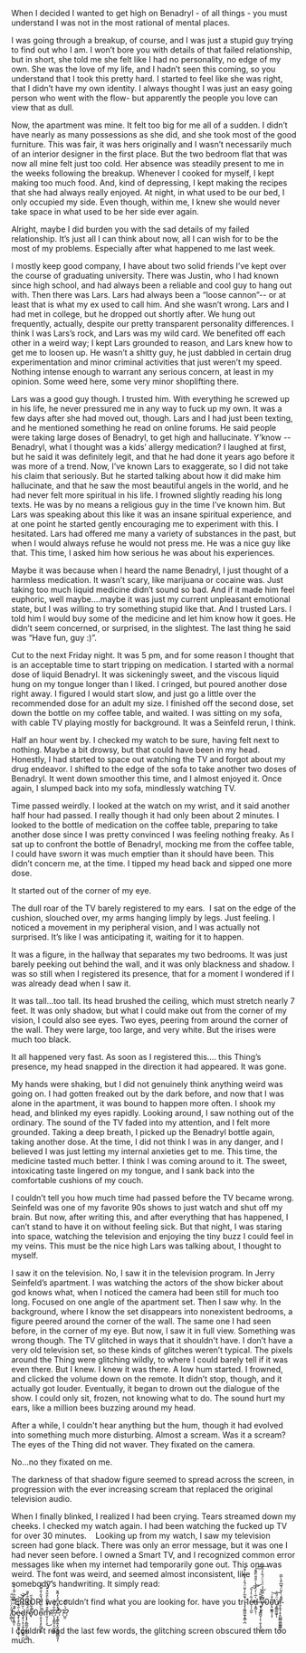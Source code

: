 When I decided I wanted to get high on Benadryl - of all things - you must understand I was not in the most rational of mental places.


I was going through a breakup, of course, and I was just a stupid guy trying to find out who I am. I won’t bore you with details of that failed relationship, but in short, she told me she felt like I had no personality, no edge of my own. She was the love of my life, and I hadn’t seen this coming, so you understand that I took this pretty hard. I started to feel like she was right, that I didn’t have my own identity. I always thought I was just an easy going person who went with the flow- but apparently the people you love can view that as dull.


Now, the apartment was mine. It felt too big for me all of a sudden. I didn’t have nearly as many possessions as she did, and she took most of the good furniture. This was fair, it was hers originally and I wasn’t necessarily much of an interior designer in the first place. But the two bedroom flat that was now all mine felt just too cold. Her absence was steadily present to me in the weeks following the breakup. Whenever I cooked for myself, I kept making too much food. And, kind of depressing, I kept making the recipes that she had always really enjoyed. At night, in what used to be our bed, I only occupied my side. Even though, within me, I knew she would never take space in what used to be her side ever again.


Alright, maybe I did burden you with the sad details of my failed relationship. It’s just all I can think about now, all I can wish for to be the most of my problems. Especially after what happened to me last week.


I mostly keep good company, I have about two solid friends I’ve kept over the course of graduating university. There was Justin, who I had known since high school, and had always been a reliable and cool guy to hang out with. Then there was Lars. Lars had always been a “loose cannon”-- or at least that is what my ex used to call him. And she wasn’t wrong. Lars and I had met in college, but he dropped out shortly after. We hung out frequently, actually, despite our pretty transparent personality differences. I think I was Lars’s rock, and Lars was my wild card. We benefited off each other in a weird way; I kept Lars grounded to reason, and Lars knew how to get me to loosen up. He wasn’t a shitty guy, he just dabbled in certain drug experimentation and minor criminal activities that just weren’t my speed. Nothing intense enough to warrant any serious concern, at least in my opinion. Some weed here, some very minor shoplifting there.


Lars was a good guy though. I trusted him. With everything he screwed up in his life, he never pressured me in any way to fuck up my own. It was a few days after she had moved out, though. Lars and I had just been texting, and he mentioned something he read on online forums. He said people were taking large doses of Benadryl, to get high and hallucinate. Y’know -- Benadryl, what I thought was a kids’ allergy medication? I laughed at first, but he said it was definitely legit, and that he had done it years ago before it was more of a trend. Now, I’ve known Lars to exaggerate, so I did not take his claim that seriously. But he started talking about how it did make him hallucinate, and that he saw the most beautiful angels in the world, and he had never felt more spiritual in his life. I frowned slightly reading his long texts. He was by no means a religious guy in the time I’ve known him. But Lars was speaking about this like it was an insane spiritual experience, and at one point he started gently encouraging me to experiment with this. I hesitated. Lars had offered me many a variety of substances in the past, but when I would always refuse he would not press me. He was a nice guy like that. This time, I asked him how serious he was about his experiences. 


Maybe it was because when I heard the name Benadryl, I just thought of a harmless medication. It wasn’t scary, like marijuana or cocaine was. Just taking too much liquid medicine didn’t sound so bad. And if it made him feel euphoric, well maybe….maybe it was just my current unpleasant emotional state, but I was willing to try something stupid like that. And I trusted Lars. I told him I would buy some of the medicine and let him know how it goes. He didn’t seem concerned, or surprised, in the slightest. The last thing he said was “Have fun, guy :)”.


Cut to the next Friday night. It was 5 pm, and for some reason I thought that is an acceptable time to start tripping on medication. I started with a normal dose of liquid Benadryl. It was sickeningly sweet, and the viscous liquid hung on my tongue longer than I liked. I cringed, but poured another dose right away. I figured I would start slow, and just go a little over the recommended dose for an adult my size. I finished off the second dose, set down the bottle on my coffee table, and waited. I was sitting on my sofa, with cable TV playing mostly for background. It was a Seinfeld rerun, I think.


Half an hour went by. I checked my watch to be sure, having felt next to nothing. Maybe a bit drowsy, but that could have been in my head. Honestly, I had started to space out watching the TV and forgot about my drug endeavor. I shifted to the edge of the sofa to take another two doses of Benadryl. It went down smoother this time, and I almost enjoyed it. Once again, I slumped back into my sofa, mindlessly watching TV.


Time passed weirdly. I looked at the watch on my wrist, and it said another half hour had passed. I really though it had only been about 2 minutes. I looked to the bottle of medication on the coffee table, preparing to take another dose since I was pretty convinced I was feeling nothing freaky. As I sat up to confront the bottle of Benadryl, mocking me from the coffee table, I could have sworn it was much emptier than it should have been. This didn’t concern me, at the time. I tipped my head back and sipped one more dose.


It started out of the corner of my eye.


The dull roar of the TV barely registered to my ears.  I sat on the edge of the cushion, slouched over, my arms hanging limply by legs. Just feeling. I noticed a movement in my peripheral vision, and I was actually not surprised. It’s like I was anticipating it, waiting for it to happen.


It was a figure, in the hallway that separates my two bedrooms. It was just barely peeking out behind the wall, and it was only blackness and shadow. I was so still when I registered its presence, that for a moment I wondered if I was already dead when I saw it.


It was tall…too tall. Its head brushed the ceiling, which must stretch nearly 7 feet. It was only shadow, but what I could make out from the corner of my vision, I could also see eyes. Two eyes, peering from around the corner of the wall. They were large, too large, and very white. But the irises were much too black.


It all happened very fast. As soon as I registered this…. this Thing’s presence, my head snapped in the direction it had appeared. It was gone.


My hands were shaking, but I did not genuinely think anything weird was going on. I had gotten freaked out by the dark before, and now that I was alone in the apartment, it was bound to happen more often. I shook my head, and blinked my eyes rapidly. Looking around, I saw nothing out of the ordinary. The sound of the TV faded into my attention, and I felt more grounded. Taking a deep breath, I picked up the Benadryl bottle again, taking another dose. At the time, I did not think I was in any danger, and I believed I was just letting my internal anxieties get to me. This time, the medicine tasted much better. I think I was coming around to it. The sweet, intoxicating taste lingered on my tongue, and I sank back into the comfortable cushions of my couch.


I couldn’t tell you how much time had passed before the TV became wrong. Seinfeld was one of my favorite 90s shows to just watch and shut off my brain. But now, after writing this, and after everything that has happened, I can’t stand to have it on without feeling sick. But that night, I was staring into space, watching the television and enjoying the tiny buzz I could feel in my veins. This must be the nice high Lars was talking about, I thought to myself. 


I saw it on the television. No, I saw it in the television program. In Jerry Seinfeld’s apartment. I was watching the actors of the show bicker about god knows what, when I noticed the camera had been still for much too long. Focused on one angle of the apartment set. Then I saw why. In the background, where I know the set disappears into nonexistent bedrooms, a figure peered around the corner of the wall. The same one I had seen before, in the corner of my eye. But now, I saw it in full view. Something was wrong though. The TV glitched in ways that it shouldn't have. I don’t have a very old television set, so these kinds of glitches weren’t typical. The pixels around the Thing were glitching wildly, to where I could barely tell if it was even there. But I knew. I knew it was there. A low hum started. I frowned, and clicked the volume down on the remote. It didn’t stop, though, and it actually got louder. Eventually, it began to drown out the dialogue of the show. I could only sit, frozen, not knowing what to do. The sound hurt my ears, like a million bees buzzing around my head.


After a while, I couldn't hear anything but the hum, though it had evolved into something much more disturbing. Almost a scream. Was it a scream? The eyes of the Thing did not waver. They fixated on the camera. 


No…no they fixated on me.


The darkness of that shadow figure seemed to spread across the screen, in progression with the ever increasing scream that replaced the original television audio. 


When I finally blinked, I realized I had been crying. Tears streamed down my cheeks. I checked my watch again. I had been watching the fucked up TV for over 30 minutes.    Looking up from my watch, I saw my television screen had gone black. There was only an error message, but it was one I had never seen before. I owned a Smart TV, and I recognized common error messages like when my internet had temporarily gone out. This one was weird. The font was weird, and seemed almost inconsistent, like somebody’s handwriting. It simply read:


“ERROR! we couldn’t find what you are looking for. have you tri̴̡̧̼̳͖̰̞͓̳̣̪͒̅̀̓̆̆̈́̂̓̇̽͊͑͛̄̒̚1é̷̩̦̹̪̯͋͐̓̌̕̕͠͠͝d̵͔̱̪̗̞̣̍̅͑̓̈̓͗̍̇̎̎̎̏͌̌͠͠ ̶̛͔̹̦͙̻̪̘̜͓̣̮͎̮̩̦̪͒͊͂̈́͝y̶̢̰̬̽̃̑̿̀́̉̈́̍̈̈́͋̓͋̚̚͠0ǫ̴̛̤̫̱̳̩͎͎͂͒͗̕͝ú̸̧͈͇͚͚̞̈́̎͝ͅṟ̴͕̼̘͔̞̯̪̲̻̫̻̲͇̳̫̣̃̈́̇͗̎̈́͊͆̆̊̀̅͂̚ ̸̧̻̆̒̈́͗̈́̆̈́ͅb̷̧̧͓̻̤̩͊́̈́̿͌̅͑̃̾͐̈́̚e̴̡̢͉̙̪̼̮̱̱̜̖̬̣͑̋͒̄̇͂͛͝͝ḑ̷͓͕̣̙͎͍̗̪̮̻͍̫͗̆̃͗́́̇̃͝r̵̨̡̡̞̻̲̰͎͖̟̤̦͈͉̃̈́͊̽̒̐̑̇̎̄ō̷̟̄́̃̋̎̐̊̋̕̕̚0ȏ̵͕̮͕̖̞̙̪̬̩͇̀̈̆͗̅̈́̌̑̍̐͂͂̐͑̚͘m̴̮̹̗̦͉͊͒͑͊̾̃̀̑͋͒̋̈́̀̕͘͜͠?̷̨̧̗͇̼͎̤̲̞̺͍͐̐́̈́͑?̵̧̧̛͇̙͍͓̰͙̯̖͖̻̯̘͑̓̂̽͆̂́̓͌̌̚̚ͅ??̵̺̯̈́͑̓̂͠?


I couldn’t read the last few words, the glitching screen obscured them too much.